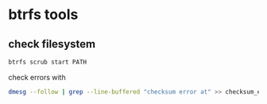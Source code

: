 # btrfs tools

## check filesystem

```sh
btrfs scrub start PATH
```

check errors with

```sh
dmesg --follow | grep --line-buffered "checksum error at" >> checksum_errors.txt
```

